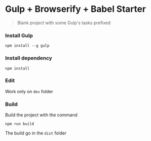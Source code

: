 # Gulp + Browserify + Babel Starter #

>Blank project with some Gulp's tasks prefixed

### Install Gulp

`npm install --g gulp`

### Install dependency

`npm install`

### Edit
Work only on `dev` folder

### Build
Build the project with the command

`npm run build`

The build go in the `dist` folder

